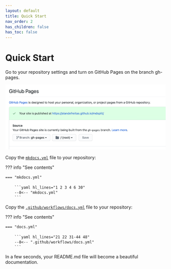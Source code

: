 ```yaml
---
layout: default
title: Quick Start
nav_order: 2
has_children: false
has_toc: false
---
```

# Quick Start

Go to your repository settings and turn on GitHub Pages on the branch gh-pages.

![Turn on GitHub Pages](images/turonpages.png)

Copy the [`mkdocs.yml`](https://github.com/alandefreitas/mdsplit/blob/master/mkdocs.yml) file to your repository:

??? info "See contents"

    === "mkdocs.yml"
    
        ```yaml hl_lines="1 2 3 4 6 30"
        --8<-- "mkdocs.yml"
        ```

Copy the [`.github/workflows/docs.yml`](https://github.com/alandefreitas/mdsplit/blob/master/mkdocs.yml) file to your repository:

??? info "See contents"

    === "docs.yml"
    
        ```yaml hl_lines="21 22 31-44 48"
        --8<-- ".github/workflows/docs.yml"
        ```

In a few seconds, your README.md file will become a beautiful documentation.



<!-- Generated with mdsplit: https://github.com/alandefreitas/mdsplit -->
